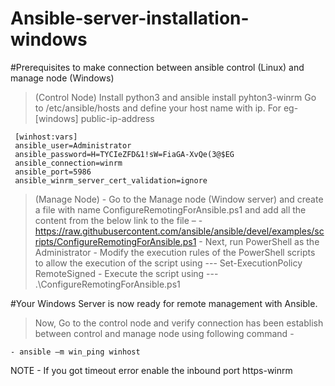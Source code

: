 # Ansible-server-installation-windows

#Prerequisites to make connection between ansible control (Linux) and manage node (Windows)
> (Control Node)
	 Install python3 and ansible
	 install pyhton3-winrm
	 Go to /etc/ansible/hosts and define your host name with ip.
	 For eg-
	 [windows]
	 public-ip-address

	 [winhost:vars]
	 ansible_user=Administrator
	 ansible_password=H=TYCIeZFD&1!sW=FiaGA-XvQe(3@$EG
	 ansible_connection=winrm
	 ansible_port=5986
	 ansible_winrm_server_cert_validation=ignore

 
> (Manage Node)
	- Go to the Manage node (Window server) and create a file with name ConfigureRemotingForAnsible.ps1 and add all the content from the below link to the file –
	- https://raw.githubusercontent.com/ansible/ansible/devel/examples/scripts/ConfigureRemotingForAnsible.ps1
	- Next, run PowerShell as the Administrator
	- Modify the execution rules of the PowerShell scripts to allow the execution of the script using --- Set-ExecutionPolicy RemoteSigned
	- Execute the script using --- .\ConfigureRemotingForAnsible.ps1

#Your Windows Server is now ready for remote management with Ansible.
> Now, Go to the control node and verify connection has been establish between control and manage node using following command -

	- ansible –m win_ping winhost

NOTE - If you got timeout error enable the inbound port https-winrm

